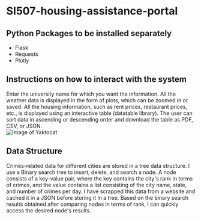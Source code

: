 # SI507-housing-assistance-portal

## Python Packages to be installed separately 
- Flask
- Requests
- Plotly

## Instructions on how to interact with the system 
Enter the university name for which you want the information. All the weather data is displayed in the form of plots, which can be zoomed in or saved. All the housing information, such as rent prices, restaurant prices, etc., is displayed using an interactive table (datatable library). The user can sort data in ascending or descending order and download the table as PDF, CSV, or JSON.  
![Image of Yaktocat](https://github.com/SauravTelge/LBS-Accident_Detection/blob/main/Images/Screenshot%20(2087).png)

## Data Structure

Crimes-related data for different cities are stored in a tree data structure. I use a Binary search tree to insert, delete, and search a node. A node consists of a key-value pair, where the key contains the city's rank in terms of crimes, and the value contains a list consisting of the city name, state, and number of crimes per day. I have scrapped this data from a website and cached it in a JSON before storing it in a tree. Based on the binary search results obtained after comparing nodes in terms of rank, I can quickly access the desired node's results.
